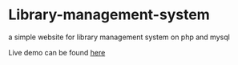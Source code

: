 # Library-management-system
a simple website for library management system on php and mysql

Live demo can be found [here](http://athena.nitc.ac.in/shah_b160632cs)
